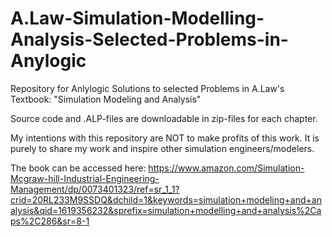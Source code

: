 # A.Law-Simulation-Modelling-Analysis-Selected-Problems-in-Anylogic
Repository for Anlylogic Solutions to selected Problems in A.Law's Textbook: "Simulation Modeling and Analysis"

Source code and .ALP-files are downloadable in zip-files for each chapter.


My intentions with this repository are NOT to make profits of this work. It is purely to share my work and inspire other simulation engineers/modelers.

The book can be accessed here:
https://www.amazon.com/Simulation-Mcgraw-hill-Industrial-Engineering-Management/dp/0073401323/ref=sr_1_1?crid=20RL233M9SSDQ&dchild=1&keywords=simulation+modeling+and+analysis&qid=1619356232&sprefix=simulation+modelling+and+analysis%2Caps%2C286&sr=8-1
